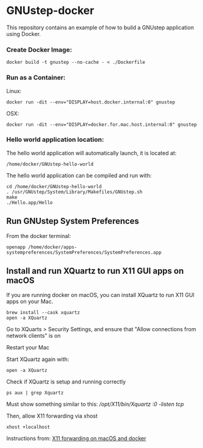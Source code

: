 # GNUstep-docker

This repository contains an example of how to build a GNUstep application using Docker.

### Create Docker Image:

```
docker build -t gnustep --no-cache - < ./Dockerfile
```

### Run as a Container:

Linux:
```
docker run -dit --env="DISPLAY=host.docker.internal:0" gnustep
```

OSX:
```
docker run -dit --env="DISPLAY=docker.for.mac.host.internal:0" gnustep
```

### Hello world application location:

The hello world application will automatically launch, it is located at: 

```
/home/docker/GNUstep-hello-world
```

The hello world application can be compiled and run with:

```
cd /home/docker/GNUstep-hello-world
. /usr/GNUstep/System/Library/Makefiles/GNUstep.sh
make
./Hello.app/Hello
```

## Run GNUstep System Preferences

From the docker terminal:

```
openapp /home/docker/apps-systempreferences/SystemPreferences/SystemPreferences.app
```

## Install and run XQuartz to run X11 GUI apps on macOS

If you are running docker on macOS, you can install XQuartz to run X11 GUI apps on your Mac.

```
brew install --cask xquartz
open -a XQuartz
```

Go to XQuarts > Security Settings, and ensure that "Allow connections from network clients" is on

Restart your Mac 

Start XQuartz again with: 

```
open -a XQuartz
```

Check if XQuartz is setup and running correctly

```
ps aux | grep Xquartz
```

Must show something similar to this: */opt/X11/bin/Xquartz :0 -listen tcp*

Then, allow X11 forwarding via xhost

```
xhost +localhost
```

Instructions from: [X11 forwarding on macOS and docker](https://gist.github.com/sorny/969fe55d85c9b0035b0109a31cbcb088)